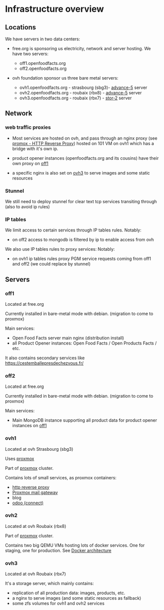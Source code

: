 # Infrastructure overview

## Locations

We have servers in two data centers:

- free.org is sponsoring us electricity, network and server hosting.
  We have two servers:
  - off1.openfoodfacts.org
  - off2.openfoodfacts.org

- ovh foundation sponsor us three bare metal servers:
  - ovh1.openfoodfacts.org - strasbourg (sbg3)- [advance-5](https://www.ovhcloud.com/fr/bare-metal/advance/adv-5/) server
  - ovh2.openfoodfacts.org - roubaix (rbx8) - [advance-5](https://www.ovhcloud.com/fr/bare-metal/advance/adv-5/) server
  - ovh3.openfoodfacts.org - roubaix (rbx7) - [stor-2](https://www.ovhcloud.com/fr/bare-metal/advance/adv-stor-2/) server


## Network

### web traffic proxies

- Most services are hosted on ovh,
  and pass through an nginx proxy (see [promox - HTTP Reverse Proxy](./promox.md#http-reverse-proxy)) 
  hosted on 101 VM on ovh1 which has a bridge with it's own ip.

- product opener instances (openfoodfacts.org and its cousins) have their own proxy on [off1](#off1)
- a specific nginx is also set on [ovh3](#ovh3) to serve images and some static resources


### Stunnel

We still need to deploy stunnel for clear text tcp services transiting through
(also to avoid ip rules)

### IP tables

We limit access to certain services through IP tables rules.
Notably:
- on off2 access to mongodb is filtered by ip to enable access from ovh

We also use IP tables rules to proxy services:
Notably:
- on ovh1 ip tables rules proxy PGM service requests coming from off1 and off2 (we could replace by stunnel)


## Servers

### off1

Located at free.org

Currently installed in bare-metal mode with debian. (migration to come to proxmox)

Main services:
- Open Food Facts server main nginx (distribution install)
- all Product Opener instances: Open Food Facts / Open Products Facts / etc.

It also contains secondary services like https://cestemballepresdechezvous.fr/

### off2

Located at free.org

Currently installed in bare-metal mode with debian. (migration to come to proxmox)

Main services:
- Main MongoDB instance supporting all product data for product opener instances on [off1](#off1)

### ovh1

Located at ovh Strasbourg (sbg3)

Uses [proxmox](./promox.md)

Part of [proxmox](./promox.md) cluster.

Contains lots of small services, as proxmox containers:
- [http reverse proxy](./promox.md#http-reverse-proxy)
- [Proxmox mail gateway](./mail.md)
- blog
- [odoo (connect)](./odoo.md)


### ovh2

Located at ovh Roubaix (rbx8)

Part of [proxmox](./promox.md) cluster.

Contains two big QEMU VMs hosting lots of docker services.
One for staging, one for production.
See [Docker architecture](./docker_architecture.md)

### ovh3

Located at ovh Roubaix (rbx7)

It's a storage server, which mainly contains:
- replication of all production data: images, products, etc.
- a nginx to serve images (and some static resources as fallback)
- some zfs volumes for ovh1 and ovh2 services
